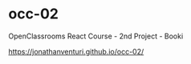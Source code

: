 # occ-02
OpenClassrooms React Course - 2nd Project - Booki


https://jonathanventuri.github.io/occ-02/
